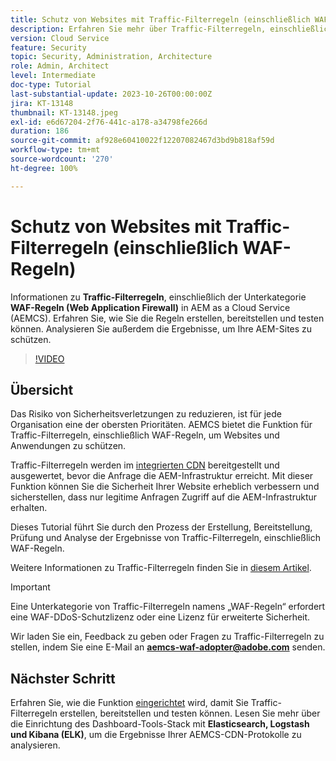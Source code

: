```yaml
---
title: Schutz von Websites mit Traffic-Filterregeln (einschließlich WAF-Regeln)
description: Erfahren Sie mehr über Traffic-Filterregeln, einschließlich der Unterkategorie „WAF-Regeln“ (Web Application Firewall). Erstellen, Bereitstellen und Testen der Regeln. Analysieren Sie außerdem die Ergebnisse, um Ihre AEM-Sites zu schützen.
version: Cloud Service
feature: Security
topic: Security, Administration, Architecture
role: Admin, Architect
level: Intermediate
doc-type: Tutorial
last-substantial-update: 2023-10-26T00:00:00Z
jira: KT-13148
thumbnail: KT-13148.jpeg
exl-id: e6d67204-2f76-441c-a178-a34798fe266d
duration: 186
source-git-commit: af928e60410022f12207082467d3bd9b818af59d
workflow-type: tm+mt
source-wordcount: '270'
ht-degree: 100%

---
```


# Schutz von Websites mit Traffic-Filterregeln (einschließlich WAF-Regeln)

Informationen zu **Traffic-Filterregeln**, einschließlich der Unterkategorie **WAF-Regeln (Web Application Firewall)** in AEM as a Cloud Service (AEMCS). Erfahren Sie, wie Sie die Regeln erstellen, bereitstellen und testen können. Analysieren Sie außerdem die Ergebnisse, um Ihre AEM-Sites zu schützen.

>[!VIDEO](https://video.tv.adobe.com/v/3425401?quality=12&learn=on)

## Übersicht

Das Risiko von Sicherheitsverletzungen zu reduzieren, ist für jede Organisation eine der obersten Prioritäten. AEMCS bietet die Funktion für Traffic-Filterregeln, einschließlich WAF-Regeln, um Websites und Anwendungen zu schützen.

Traffic-Filterregeln werden im [integrierten CDN](https://experienceleague.adobe.com/docs/experience-manager-cloud-service/content/implementing/content-delivery/cdn.html?lang=de) bereitgestellt und ausgewertet, bevor die Anfrage die AEM-Infrastruktur erreicht. Mit dieser Funktion können Sie die Sicherheit Ihrer Website erheblich verbessern und sicherstellen, dass nur legitime Anfragen Zugriff auf die AEM-Infrastruktur erhalten.

Dieses Tutorial führt Sie durch den Prozess der Erstellung, Bereitstellung, Prüfung und Analyse der Ergebnisse von Traffic-Filterregeln, einschließlich WAF-Regeln.

Weitere Informationen zu Traffic-Filterregeln finden Sie in [diesem Artikel](https://experienceleague.adobe.com/docs/experience-manager-cloud-service/content/security/traffic-filter-rules-including-waf.html?lang=de).

>[!IMPORTANT]
>
> Eine Unterkategorie von Traffic-Filterregeln namens „WAF-Regeln“ erfordert eine WAF-DDoS-Schutzlizenz oder eine Lizenz für erweiterte Sicherheit.

Wir laden Sie ein, Feedback zu geben oder Fragen zu Traffic-Filterregeln zu stellen, indem Sie eine E-Mail an **aemcs-waf-adopter@adobe.com** senden.

## Nächster Schritt

Erfahren Sie, wie die Funktion [eingerichtet](./how-to-setup.md) wird, damit Sie Traffic-Filterregeln erstellen, bereitstellen und testen können. Lesen Sie mehr über die Einrichtung des Dashboard-Tools-Stack mit **Elasticsearch, Logstash und Kibana (ELK)**, um die Ergebnisse Ihrer AEMCS-CDN-Protokolle zu analysieren.


